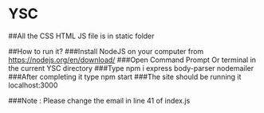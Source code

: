 # YSC

##All the CSS HTML JS file is in static folder

##How to run it?
###Install NodeJS on your computer from https://nodejs.org/en/download/
###Open Command Prompt Or terminal in the current YSC directory
###Type npm i express body-parser nodemailer
###After completing it type npm start
###The site should be running it localhost:3000

###Note : Please change the email in line 41 of index.js

